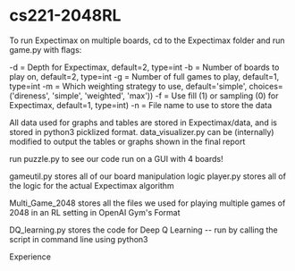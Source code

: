 # cs221-2048RL

To run Expectimax on multiple boards, cd to the Expectimax folder and run game.py with flags:  

  -d = Depth for Expectimax, default=2, type=int
  -b = Number of boards to play on, default=2, type=int
  -g = Number of full games to play, default=1, type=int
  -m = Which weighting strategy to use, default='simple', choices=('direness', 'simple', 'weighted', 'max'))
  -f = Use fill (1) or sampling (0) for Expectimax, default=1, type=int)
  -n = File name to use to store the data
  
All data used for graphs and tables are stored in Expectimax/data, and is stored in python3 picklized format.
data_visualizer.py can be (internally) modified to output the tables or graphs shown in the final report

run puzzle.py to see our code run on a GUI with 4 boards!

gameutil.py stores all of our board manipulation logic
player.py stores all of the logic for the actual Expectimax algorithm

Multi_Game_2048 stores all the files we used for playing multiple games of 2048 in an RL setting in OpenAI Gym's Format

DQ_learning.py stores the code for Deep Q Learning -- run by calling the script in command line using python3

Experience